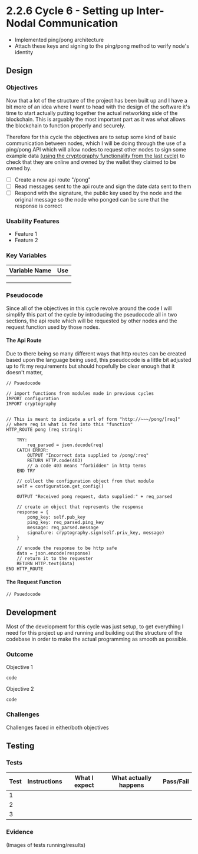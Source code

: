 # 2.2.6 Cycle 6 - Setting up Inter-Nodal Communication

* Implemented ping/pong architecture
* Attach these keys and signing to the ping/pong method to verify node's identity

## Design

### Objectives

Now that a lot of the structure of the project has been built up and I have a bit more of an idea where I want to head with the design of the software it's time to start actually putting together the actual networking side of the blockchain. This is arguably the most important part as it was what  allows the blockchain to function properly and securely.

Therefore for this cycle the objectives are to setup some kind of basic communication between nodes, which I will be doing through the use of a ping/pong API which will allow nodes to request other nodes to sign some example data [(using the cryptography functionality from the last cycle)](2.2.5-cycle-5-signatures-and-key-generation.md) to check that they are online and owned by the wallet they claimed to be owned by.&#x20;

* [ ] Create a new api route "/pong"
* [ ] Read messages sent to the api route and sign the date data sent to them
* [ ] Respond with the signature, the public key used by the node and the original message so the node who ponged can be sure that the response is correct

### Usability Features

* Feature 1
* Feature 2

### Key Variables

| Variable Name | Use |
| ------------- | --- |
|               |     |
|               |     |
|               |     |

### Pseudocode

Since all of the objectives in this cycle revolve around the code I will simplify this part of the cycle by introducing the pseudocode all in two sections, the api route which will be requested by other nodes and the request function used by those nodes.

#### The Api Route

Due to there being so many different ways that http routes can be created based upon the language being used, this pseudocode is a little bit adjusted up to fit my requirements but should hopefully be clear enough that it doesn't matter,

```
// Psuedocode

// import functions from modules made in previous cycles
IMPORT configuration
IMPORT cryptography


// This is meant to indicate a url of form "http://~~~/pong/[req]" 
// where req is what is fed into this "function"
HTTP_ROUTE pong (req string):

	TRY:
		req_parsed = json.decode(req)
	CATCH ERROR:
		OUTPUT "Incorrect data supplied to /pong/:req"
		RETURN HTTP.code(403) 	
		// a code 403 means "forbidden" in http terms
	END TRY

	// collect the configuration object from that module
	self = configuration.get_config()

	OUTPUT "Received pong request, data supplied:" + req_parsed

	// create an object that represents the response
	response = {
		pong_key: self.pub_key
		ping_key: req_parsed.ping_key
		message: req_parsed.message
		signature: cryptography.sign(self.priv_key, message)
	}
	
	// encode the response to be http safe
	data = json.encode(response)
	// return it to the requester
	RETURN HTTP.text(data)
END HTTP_ROUTE

```

#### The Request Function

```
// Psuedocode

```

## Development

Most of the development for this cycle was just setup, to get everything I need for this project up and running and building out the structure of the codebase in order to make the actual programming as smooth as possible.

### Outcome

Objective 1

```
code
```

Objective 2

```
code
```

### Challenges

Challenges faced in either/both objectives

## Testing

### Tests

| Test | Instructions | What I expect | What actually happens | Pass/Fail |
| ---- | ------------ | ------------- | --------------------- | --------- |
| 1    |              |               |                       |           |
| 2    |              |               |                       |           |
| 3    |              |               |                       |           |

### Evidence

(Images of tests running/results)
